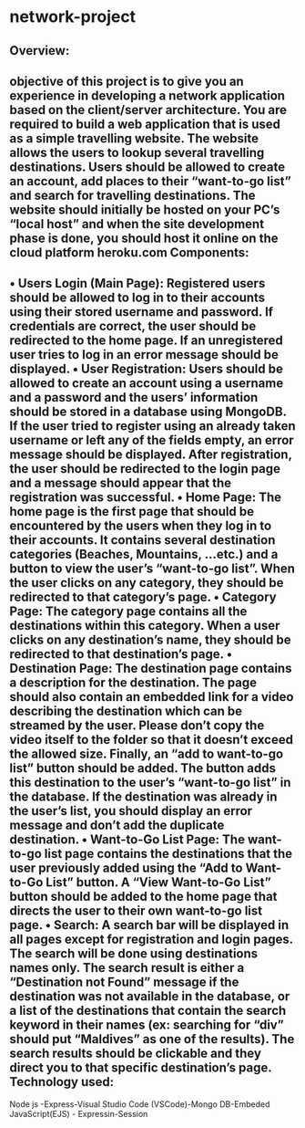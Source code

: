 # network-project
Overview:
----------
objective of this project is to give you an experience in developing a network application based on 
the client/server architecture. You are required to build a web application that is used as a simple 
travelling website. The website allows the users to lookup several travelling destinations. Users should 
be allowed to create an account, add places to their “want-to-go list” and search for travelling 
destinations. The website should initially be hosted on your PC’s “local host” and when the site 
development phase is done, you should host it online on the cloud platform heroku.com
 Components:
---------------
• Users Login (Main Page):
Registered users should be allowed to log in to their accounts using their stored username and 
password. If credentials are correct, the user should be redirected to the home page. If an 
unregistered user tries to log in an error message should be displayed.
• User Registration:
Users should be allowed to create an account using a username and a password and the users’ 
information should be stored in a database using MongoDB. If the user tried to register using an 
already taken username or left any of the fields empty, an error message should be displayed. After 
registration, the user should be redirected to the login page and a message should appear that the 
registration was successful.
• Home Page:
The home page is the first page that should be encountered by the users when they log in to their 
accounts. It contains several destination categories (Beaches, Mountains, ...etc.) and a button to 
view the user’s “want-to-go list”. When the user clicks on any category, they should be redirected 
to that category’s page.
• Category Page:
The category page contains all the destinations within this category. When a user clicks on any 
destination’s name, they should be redirected to that destination’s page.
• Destination Page:
The destination page contains a description for the destination. The page should also contain an 
embedded link for a video describing the destination which can be streamed by the user. Please 
don’t copy the video itself to the folder so that it doesn’t exceed the allowed size. Finally, an 
“add to want-to-go list” button should be added. The button adds this destination to the user’s 
“want-to-go list” in the database. If the destination was already in the user’s list, you should display 
an error message and don’t add the duplicate destination.
• Want-to-Go List Page:
The want-to-go list page contains the destinations that the user previously added using the “Add to 
Want-to-Go List” button. A “View Want-to-Go List” button should be added to the home page that 
directs the user to their own want-to-go list page.
• Search:
A search bar will be displayed in all pages except for registration and login pages. The search will 
be done using destinations names only. The search result is either a “Destination not Found” 
message if the destination was not available in the database, or a list of the destinations that contain 
the search keyword in their names (ex: searching for “div” should put “Maldives” as one of the 
results). The search results should be clickable and they direct you to that specific destination’s
page.
 Technology used:
 ------------
 Node js -Express-Visual Studio Code (VSCode)-Mongo DB-Embeded JavaScript(EJS) - Expressin-Session
 

